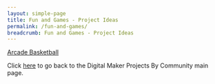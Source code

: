 ```yaml
---
layout: simple-page
title: Fun and Games - Project Ideas
permalink: /fun-and-games/
breadcrumb: Fun and Games - Project Ideas
---
```


[Arcade Basketball](/arcade-basketball/)<br>

Click [here](/in-schools/digital-maker/projects/) to go back to the Digital Maker Projects By Community main page.
